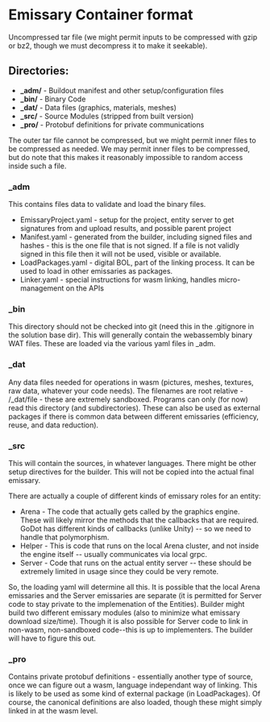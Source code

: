 ﻿# Emissary Container format

Uncompressed tar file (we might permit inputs to be compressed with gzip or bz2, though we must decompress it to make it seekable).

## Directories:

- **_adm/** - Buildout manifest and other setup/configuration files
- **_bin/** - Binary Code
- **_dat/** - Data files (graphics, materials, meshes)
- **_src/** - Source Modules (stripped from built version)
- **_pro/** - Protobuf definitions for private communications

The outer tar file cannot be compressed, but we might permit inner files to be compressed as needed.
We may permit inner files to be compressed, but do note that this makes it reasonably impossible to random access inside such a file.

### _adm

This contains files data to validate and load the binary files.  

- EmissaryProject.yaml - setup for the project, entity server to get signatures from and upload results, and possible parent project
- Manifest.yaml - generated from the builder, including signed files and hashes - this is the one file that is not signed.   If a file is not validly 
signed in this file then it will not be used, visible or available.
- LoadPackages.yaml - digital BOL, part of the linking process.   It can be used to load in other emissaries as packages.
- Linker.yaml - special instructions for wasm linking, handles micro-management on the APIs

### _bin

This directory should not be checked into git (need this in the .gitignore in the solution base dir).  This will generally contain the webassembly
binary WAT files.   These are loaded via the various yaml files in _adm.

### _dat

Any data files needed for operations in wasm (pictures, meshes, textures, raw data, whatever your code needs).   The filenames are root 
relative - /_dat/file - these are extremely sandboxed.
Programs can only (for now) read this directory (and subdirectories).
These can also be used as external packages if there is common data between different emissaries (efficiency, reuse, and data reduction).

### _src

This will contain the sources, in whatever languages.   There might be other setup directives for the builder.
This will not be copied into the actual final emissary.

There are actually a couple of different kinds of emissary roles for an entity:

- Arena - The code that actually gets called by the graphics engine.  These will likely mirror the methods that the callbacks that are required.
GoDot has different kinds of callbacks (unlike Unity) -- so we need to handle that polymorphism.
- Helper - This is code that runs on the local Arena cluster, and not inside the engine itself -- usually communicates via local grpc.
- Server - Code that runs on the actual entity server -- these should be extremely limited in usage since they could be very remote.

So, the loading yaml will determine all this.   It is possible that the local Arena emissaries and the Server emissaries are separate (it is permitted
for Server code to stay private to the implemenation of the Entities).   Builder might build two different emissary modules (also to minimize what emissary
download size/time).  Though it is also possible
for Server code to link in non-wasm, non-sandboxed code--this is up to implementers.   The builder will have to figure this out.

### _pro

Contains private protobuf definitions - essentially another type of source, once we can figure out a wasm, language independant way of linking.
This is likely to be used as some kind of external package (in LoadPackages).  Of course, the canonical definitions are also loaded, though these might 
simply linked in at the wasm level.

